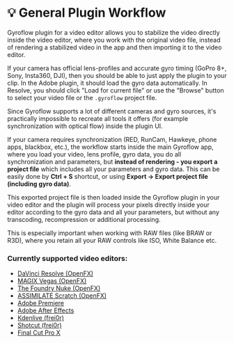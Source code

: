 # 💡 General Plugin Workflow

Gyroflow plugin for a video editor allows you to stabilize the video directly inside the video editor, where you work with the original video file, instead of rendering a stabilized video in the app and then importing it to the video editor.

If your camera has official lens-profiles and accurate gyro timing (GoPro 8+, Sony, Insta360, DJI), then you should be able to just apply the plugin to your clip. In the Adobe plugin, it should load the gyro data automatically. In Resolve, you should click "Load for current file" or use the "Browse" button to select your video file or the `.gyroflow` project file.

Since Gyroflow supports a lot of different cameras and gyro sources, it's practically impossible to recreate all tools it offers (for example synchronization with optical flow) inside the plugin UI.

If your camera requires synchronization (RED, RunCam, Hawkeye, phone apps, blackbox, etc.), the workflow starts inside the main Gyroflow app, where you load your video, lens profile, gyro data, you do all synchronization and parameters, but **instead of rendering - you export a project file** which includes all your parameters and gyro data. This can be easily done by **Ctrl + S** shortcut, or using **Export -> Export project file (including gyro data)**.

This exported project file is then loaded inside the Gyroflow plugin in your video editor and the plugin will process your pixels directly inside your editor according to the gyro data and all your parameters, but without any transcoding, recompression or additional processing.

This is especially important when working with RAW files (like BRAW or R3D), where you retain all your RAW controls like ISO, White Balance etc.

### Currently supported video editors:

* [DaVinci Resolve (OpenFX)](davinci-resolve-openfx.md)
* [MAGIX Vegas (OpenFX)](davinci-resolve-openfx.md)
* [The Foundry Nuke (OpenFX)](davinci-resolve-openfx.md)
* [ASSIMILATE Scratch (OpenFX)](davinci-resolve-openfx.md)
* [Adobe Premiere](davinci-resolve-openfx-1.md)
* [Adobe After Effects](davinci-resolve-openfx-1.md)
* [Kdenlive (frei0r)](frei0r.md)
* [Shotcut (frei0r)](frei0r.md)
* [Final Cut Pro X](final-cut-pro-x.md)


